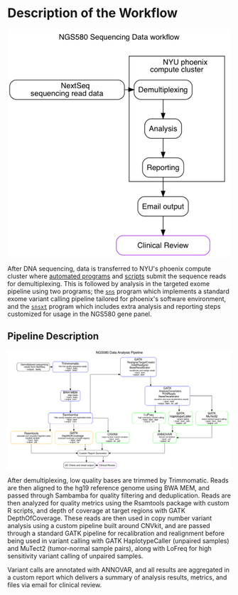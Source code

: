 # Description of the Workflow

![](data_workflow.png)

After DNA sequencing, data is transferred to NYU's phoenix compute cluster where [automated programs](https://github.com/NYU-Molecular-Pathology/lyz) and [scripts](https://github.com/NYU-Molecular-Pathology/protocols) submit the sequence reads for demultiplexing. This is followed by analysis in the targeted exome pipeline using two programs; the [`sns`](https://github.com/igordot/sns) program which implements a standard exome variant calling pipeline tailored for  phoenix's software environment, and the [`snsxt`](https://github.com/NYU-Molecular-Pathology/snsxt) program which includes extra analysis and reporting steps customized for usage in the NGS580 gene panel. 

## Pipeline Description

![](pipline_workflow.png)

After demultiplexing, low quality bases are trimmed by Trimmomatic. Reads are then aligned to the hg19 reference genome using BWA MEM, and passed through Sambamba for quality filtering and deduplication. Reads are then analyzed for quality metrics using the Rsamtools package with custom R scripts, and depth of coverage at target regions with GATK DepthOfCoverage. These reads are then used in copy number variant analysis using a custom pipeline built around CNVkit, and are passed through a standard GATK pipeline for recalibration and realignment before being used in variant calling with GATK HaplotypeCaller (unpaired samples) and MuTect2 (tumor-normal sample pairs), along with LoFreq for high sensitivity variant calling of unpaired samples. 

Variant calls are annotated with ANNOVAR, and all results are aggregated in a custom report which delivers a summary of analysis results, metrics, and files via email for clinical review. 

